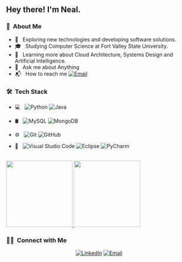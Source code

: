 

<h2> Hey there! I'm Neal.</h2>

<h3> 🤝 &nbsp;About Me </h3>

- 🤔 &nbsp; Exploring new technologies and developing software solutions.
- 🎓 &nbsp; Studying Computer Science at Fort Valley State University.
- 🌱 &nbsp; Learning more about Cloud Architecture, Systems Design and Artificial Intelligence.
- 💬 &nbsp; Ask me about Anything
- 📬 &nbsp; How to reach me <a href="mailto:nealwillis0@gmail.com"><img alt="Email" src="https://img.shields.io/badge/Email:-nealwillis0@gmail.com-gray?style=flat-square&logo=gmail"></a>

<h3> 🛠 &nbsp;Tech Stack</h3>

- 💻 &nbsp;
  ![Python](https://img.shields.io/badge/-Python-333333?style=flat&logo=python)
  ![Java](https://img.shields.io/badge/-Java-333333?style=flat&logo=Java&logoColor=007396)

- 🛢 &nbsp;
  ![MySQL](https://img.shields.io/badge/-MySQL-333333?style=flat&logo=mysql)
  ![MongoDB](https://img.shields.io/badge/-MongoDB-333333?style=flat&logo=mongodb)
- ⚙️ &nbsp;
  ![Git](https://img.shields.io/badge/-Git-333333?style=flat&logo=git)
  ![GitHub](https://img.shields.io/badge/-GitHub-333333?style=flat&logo=github)

- 🔧 &nbsp;
  ![Visual Studio Code](https://img.shields.io/badge/-Visual%20Studio%20Code-333333?style=flat&logo=visual-studio-code&logoColor=007ACC)
  ![Eclipse](https://img.shields.io/badge/-Eclipse-333333?style=flat&logo=eclipse-ide&logoColor=2C2255)
  ![PyCharm](https://img.shields.io/badge/PyCharm-333333?style=flat&logo=pycharm)


<br/>

<a href="https://github.com/neal-willis">
  <img height="180em" src="https://github-readme-stats.vercel.app/api?username=nealwillis&theme=buefy&show_icons=true" />
  <img height="180em" src="https://github-readme-stats.vercel.app/api/top-langs/?username=nealwillis&theme=buefy&layout=compact" />
</a>

<br/>

<h3> 🤝🏻 &nbsp;Connect with Me </h3>

<p align="center">
<a href="https://www.linkedin.com/in/nealwillis/"><img alt="LinkedIn" src="https://img.shields.io/badge/LinkedIn-Neal%20Willis%20?style=flat-square&logo=linkedin"></a>
<a href="mailto:nealwillis0@gmail.com"><img alt="Email" src="https://img.shields.io/badge/Email-nealwillis0@gmail.com-blue?style=flat-square&logo=gmail"></a>
</p>
